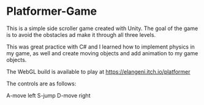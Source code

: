 # Platformer-Game

This is a simple side scroller game created with Unity. 
The goal of the game is to avoid the obstacles ad make it through all three levels.

This was great practice with C# and I learned how to implement physics in my game, 
as well and create moving objects and add animation to my game objects.

The WebGL build is available to play at https://elangeni.itch.io/platformer

The controls are as follows:

A-move left
S-jump
D-move right
